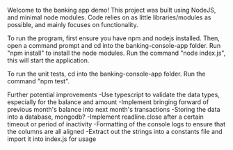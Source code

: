Welcome to the banking app demo!
This project was built using NodeJS, and minimal node modules. Code relies on as little libraries/modules as possible, and mainly focuses on functionality.

To run the program, first ensure you have npm and nodejs installed.
Then, open a command prompt and cd into the banking-console-app folder.
Run "npm install" to install the node modules.
Run the command "node index.js", this will start the application.

To run the unit tests, cd into the banking-console-app folder.
Run the command "npm test".

Further potential improvements
-Use typescript to validate the data types, especially for the balance and amount
-Implement bringing forward of previous month's balance into next month's transactions
-Storing the data into a database, mongodb?
-Implement readline.close after a certain timeout or period of inactivity
-Formatting of the console logs to ensure that the columns are all aligned
-Extract out the strings into a constants file and import it into index.js for usage
